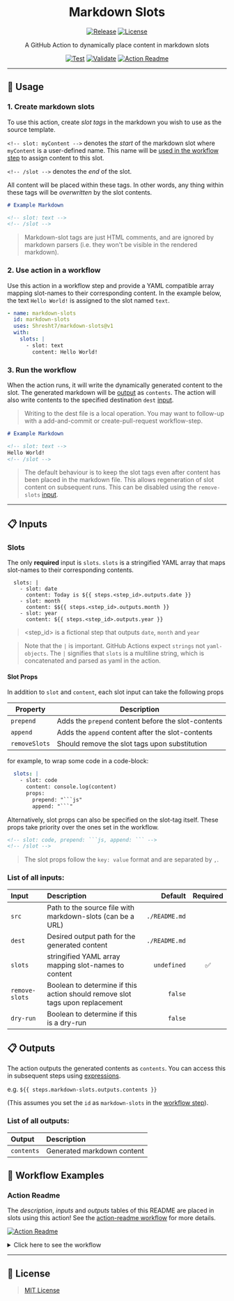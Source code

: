 <h1 align='center'>Markdown Slots</h1>

<div align='center'>

[![Release](https://img.shields.io/github/v/release/Shresht7/markdown-slots?style=for-the-badge)](https://github.com/Shresht7/markdown-slots/releases)
[![License](https://img.shields.io/github/license/Shresht7/markdown-slots?style=for-the-badge)](./LICENSE)

</div>

<p align='center'>
<!-- slot: description -->
A GitHub Action to dynamically place content in markdown slots
<!-- /slot -->
</p>

<div align='center'>

[![Test](https://github.com/Shresht7/markdown-slots/actions/workflows/test.yml/badge.svg)](https://github.com/Shresht7/markdown-slots/actions/workflows/test.yml)
[![Validate](https://github.com/Shresht7/markdown-slots/actions/workflows/validate.yml/badge.svg)](https://github.com/Shresht7/markdown-slots/actions/workflows/validate.yml)
[![Action Readme](https://github.com/Shresht7/markdown-slots/actions/workflows/action-readme.yml/badge.svg)](https://github.com/Shresht7/markdown-slots/actions/workflows/action-readme.yml)

</div>

---

## 📖 Usage

### 1. Create markdown slots

To use this action, create _slot tags_ in the markdown you wish to use as the source template.

`<!-- slot: myContent -->` denotes the _start_ of the markdown slot where `myContent` is a user-defined name. This name will be [used in the workflow step](#2-use-action-in-a-workflow) to assign content to this slot.

`<!-- /slot -->` denotes the _end_ of the slot.

All content will be placed within these tags. In other words, any thing within these tags will be _overwritten_ by the slot contents.

```md
# Example Markdown

<!-- slot: text -->
<!-- /slot -->
```

> Markdown-slot tags are just HTML comments, and are ignored by markdown parsers (i.e. they won't be visible in the rendered markdown).

### 2. Use action in a workflow

Use this action in a workflow step and provide a YAML compatible array mapping slot-names to their corresponding content. In the example below, the text `Hello World!` is assigned to the slot named `text`.

```yaml
- name: markdown-slots
  id: markdown-slots
  uses: Shresht7/markdown-slots@v1
  with:
    slots: |
      - slot: text
        content: Hello World!
```

### 3. Run the workflow

When the action runs, it will write the dynamically generated content to the slot. The generated markdown will be [output](#outputs) as `contents`. The action will also write contents to the specified destination `dest` [input](#inputs).

> Writing to the dest file is a local operation. You may want to follow-up with a add-and-commit or create-pull-request workflow-step.

```md
# Example Markdown

<!-- slot: text -->
Hello World!
<!-- /slot -->
```

> The default behaviour is to keep the slot tags even after content has been placed in the markdown file. This allows regeneration of slot content on subsequent runs. This can be disabled using the `remove-slots` [input](#inputs).

---

## 📋 Inputs

### Slots

The only **required** input is `slots`. `slots` is a stringified YAML array that maps slot-names to their corresponding contents.

```
  slots: |
    - slot: date
      content: Today is ${{ steps.<step_id>.outputs.date }}
    - slot: month
      content: $${{ steps.<step_id>.outputs.month }}
    - slot: year
      content: ${{ steps.<step_id>.outputs.year }}
```

> <step_id> is a fictional step that outputs `date`, `month` and `year`

> Note that the `|` is important. GitHub Actions expect `strings` not `yaml-objects`. The `|` signifies that `slots` is a multiline string, which is concatenated and parsed as yaml in the action.

#### Slot Props

In addition to `slot` and `content`, each slot input can take the following props

| Property      | Description                                         |
| ------------- | --------------------------------------------------- |
| `prepend`     | Adds the `prepend` content before the slot-contents |
| `append`      | Adds the `append` content after the slot-contents   |
| `removeSlots` | Should remove the slot tags upon substitution       |

for example, to wrap some code in a code-block:

```yaml
  slots: |
    - slot: code
      content: console.log(content)
      props:
        prepend: "```js"
        append: "```"
```

Alternatively, slot props can also be specified on the slot-tag itself. These props take priority over the ones set in the workflow.

```md
<!-- slot: code, prepend: ```js, append: ``` -->
<!-- /slot -->
```

> The slot props follow the `key: value` format and are separated by `,`.

### List of all inputs:

<!-- slot: inputs -->
| Input          | Description                                                                  |       Default | Required |
| :------------- | :--------------------------------------------------------------------------- | ------------: | :------: |
| `src`          | Path to the source file with markdown-slots (can be a URL)                   | `./README.md` |          |
| `dest`         | Desired output path for the generated content                                | `./README.md` |          |
| `slots`        | stringified YAML array mapping slot-names to content                         |   `undefined` |     ✅    |
| `remove-slots` | Boolean to determine if this action should remove slot tags upon replacement |       `false` |          |
| `dry-run`      | Boolean to determine if this is a dry-run                                    |       `false` |          |
<!-- /slot -->

## 📋 Outputs

The action outputs the generated contents as `contents`. You can access this in subsequent steps using [expressions](https://docs.github.com/en/actions/learn-github-actions/expressions).

e.g. `${{ steps.markdown-slots.outputs.contents }}`

(This assumes you set the `id` as `markdown-slots` in the [workflow step](#2-use-action-in-a-workflow)).

### List of all outputs:

<!-- slot: outputs -->
| Output     | Description                |
| :--------- | :------------------------- |
| `contents` | Generated markdown content |
<!-- /slot -->

## 📃 Workflow Examples

### Action Readme

The _description_, _inputs_ and _outputs_ tables of this README are placed in slots using this action! See the [action-readme workflow](./.github/workflows/action-readme.yml) for more details.

[![Action Readme](https://github.com/Shresht7/markdown-slots/actions/workflows/action-readme.yml/badge.svg)](https://github.com/Shresht7/markdown-slots/actions/workflows/action-readme.yml)

<details>

  <summary>Click here to see the workflow</summary>

  <br />

  <!-- slot: action-readme-workflow -->
```yaml
# =============
# ACTION README
# =============

# Workflow to automatically update the README with action.yml metadata

name: Action Readme

# Activation Events
# =================

on:
  # When the action.yml or this workflow file changes
  push:
    branches:
      - main
    paths:
      - action.yml
      - .github/workflows/action-readme.yml

  # Manual workflow dispatch
  workflow_dispatch:
    inputs:
      dry-run:
        description: Dry-Run
        required: true
        default: "false"

# Jobs
# ====

jobs:
  update-readme:
    runs-on: ubuntu-latest
    steps:
      # Actions Checkout ✅
      # ===================

      - name: checkout
        uses: actions/checkout@v3

      # Generate Action Metadata 📜
      # ===========================

      - name: action-metadata
        id: action-metadata
        uses: Shresht7/action-metadata@v1

      # Read Example Workflow File 📄
      # =============================

      - name: read-file
        id: read-file
        uses: Shresht7/read-file-action@v1
        with:
          path: .github/workflows/action-readme.yml

      # Markdown Slots 📋
      # =================

      - name: markdown-slots
        id: markdown-slots
        uses: Shresht7/markdown-slots@v1
        with:
          slots: |
            - slot: description
              content: ${{ steps.action-metadata.outputs.description }}
            - slot: inputs
              content: ${{ steps.action-metadata.outputs.inputs-md-table }}
            - slot: outputs
              content: ${{ steps.action-metadata.outputs.outputs-md-table }}
            - slot: action-readme-workflow
              content: ${{ toJSON(steps.read-file.outputs.contents) }}
              props:
                prepend: "```yaml"
                append: "```"

      # Push Changes 🌎
      # ===============

      - name: check for changes
        id: git-diff
        run: |
          if git diff --exit-code; then
            echo "::set-output name=changes_exist::false"
          else
            echo "::set-output name=changes_exist::true"
          fi

      - name: add, commit and push
        if: ${{ steps.git-diff.outputs.changes_exist == 'true' }}
        run: |
          git config user.name 'github-actions[bot]'
          git config user.email 'github-actions[bot]@users.noreply.github.com'
          git add .
          git commit -m 'Update README.md 📄'
          git push

```
<!-- /slot -->

</details>

---

## 📑 License

> [MIT License](./LICENSE)
